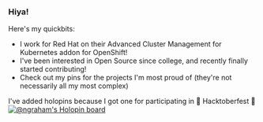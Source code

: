 ### Hiya!
Here's my quickbits:
- I work for Red Hat on their Advanced Cluster Management for Kubernetes addon for OpenShift!
- I've been interested in Open Source since college, and recently finally started contributing!
- Check out my pins for the projects I'm most proud of (they're not necessarily all my most complex)

I've added holopins because I got one for participating in 🎃 Hacktoberfest 🎃
[![@ngraham's Holopin board](https://holopin.me/ngraham)](https://holopin.io/@ngraham)
<!--
**ngraham20/ngraham20** is a ✨ _special_ ✨ repository because its `README.md` (this file) appears on your GitHub profile.

Here are some ideas to get you started:

- 🔭 I’m currently working on ...
- 🌱 I’m currently learning ...
- 👯 I’m looking to collaborate on ...
- 🤔 I’m looking for help with ...
- 💬 Ask me about ...
- 📫 How to reach me: ...
- 😄 Pronouns: ...
- ⚡ Fun fact: ...
-->

